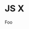 # JS X


<script>
var hello = "world1!"
var element = <button>hello</button>
element
</script>


<div>
Foo


<script>
var hello2 = "world2!" // this is shown when it does not work... hehe
var element = <button>hello2</button>
element
</script>


</div>